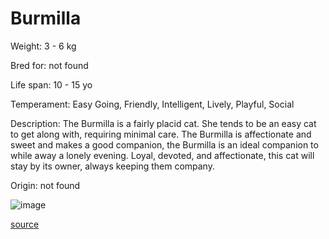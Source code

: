 # Burmilla

Weight: 3 - 6 kg

Bred for: not found 

Life span: 10 - 15 yo

Temperament: Easy Going, Friendly, Intelligent, Lively, Playful, Social

Description: The Burmilla is a fairly placid cat. She tends to be an easy cat to get along with, requiring minimal care. The Burmilla is affectionate and sweet and makes a good companion, the Burmilla is an ideal companion to while away a lonely evening. Loyal, devoted, and affectionate, this cat will stay by its owner, always keeping them company.

Origin: not found

![image](https://cdn2.thecatapi.com/images/jvg3XfEdC.jpg)

[source](https://api.thecatapi.com/v1/breeds/buri)
